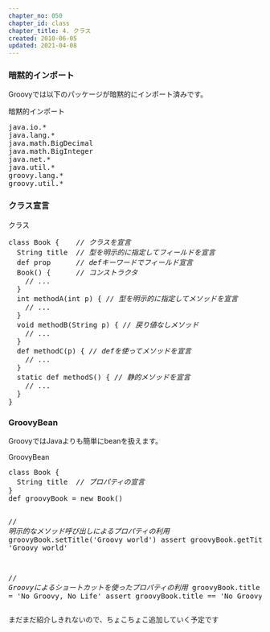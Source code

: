 ```yaml
---
chapter_no: 050
chapter_id: class
chapter_title: 4. クラス
created: 2010-06-05
updated: 2021-04-08
---
```

### 暗黙的インポート
Groovyでは以下のパッケージが暗黙的にインポート済みです。
<div class="code-box">
<div class="title">暗黙的インポート</div>
<pre>
java.io.*
java.lang.*
java.math.BigDecimal
java.math.BigInteger
java.net.*
java.util.*
groovy.lang.*
groovy.util.*
</pre>
</div>

### クラス宣言
<div class="code-box">
<div class="title">クラス</div>
<pre>
class Book {    <em class="comment">// クラスを宣言</em>
  String title  <em class="comment">// 型を明示的に指定してフィールドを宣言</em>
  def prop      <em class="comment">// defキーワードでフィールド宣言</em>
  Book() {      <em class="comment">// コンストラクタ</em>
    <em class="comment">// ...</em>
  }
  int methodA(int p) { <em class="comment">// 型を明示的に指定してメソッドを宣言</em>
    <em class="comment">// ...</em>
  }
  void methodB(String p) { <em class="comment">// 戻り値なしメソッド</em>
    <em class="comment">// ...</em>
  }
  def methodC(p) { <em class="comment">// defを使ってメソッドを宣言</em>
    <em class="comment">// ...</em>
  }
  static def methodS() { <em class="comment">// 静的メソッドを宣言</em>
    <em class="comment">// ...</em>
  }
}
</pre>
</div>

### GroovyBean
GroovyではJavaよりも簡単にbeanを扱えます。

<div class="code-box">
<div class="title">GroovyBean</div>
<pre>
class Book {
  String title  <em class="comment">// プロパティの宣言</em>
}
def groovyBook = new Book()

<em class="comment">// 明示的なメソッド呼び出しによるプロパティの利用</em>
groovyBook.setTitle('Groovy world')
assert groovyBook.getTitle() == 'Groovy world'

<em class="comment">// Groovyによるショートカットを使ったプロパティの利用</em>
groovyBook.title = 'No Groovy, No Life'
assert groovyBook.title == 'No Groovy, No Life'
</pre>
</div>

まだまだ紹介しきれないので、ちょこちょこ追加していく予定です
